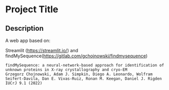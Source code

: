 # Project Title

## Description
A web app based on: 

Streamlit (https://streamlit.io/) and findMySequence(https://gitlab.com/gchojnowski/findmysequence)

```
findMySequence: a neural-network-based approach for identification of unknown proteins in X-ray crystallography and cryo-EM
Grzegorz Chojnowski, Adam J. Simpkin, Diego A. Leonardo, Wolfram Seifert-Davila, Dan E. Vivas-Ruiz, Ronan M. Keegan, Daniel J. Rigden
IUCrJ 9.1 (2022)
```
